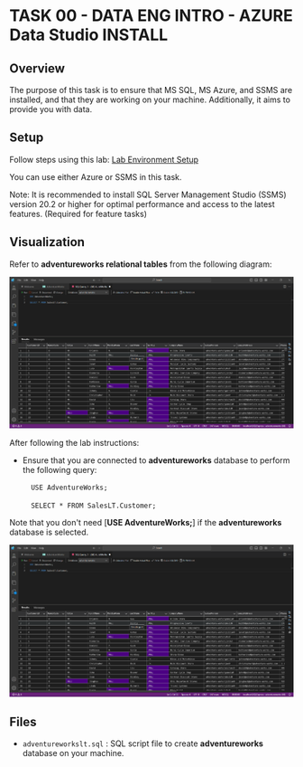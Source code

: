 # TASK 00 - DATA ENG INTRO - AZURE Data Studio INSTALL

## Overview 

The purpose of this task is to ensure that MS SQL, MS Azure, and SSMS are installed, and that they are working on your machine. Additionally, it aims to provide you with data.

## Setup

Follow steps using this lab:
[Lab Environment Setup](https://microsoftlearning.github.io/dp-080-Transact-SQL/Instructions/Labs/00-setup.html)

You can use either Azure or SSMS in this task.

Note: It is recommended to install SQL Server Management Studio (SSMS) version 20.2 or higher for optimal performance and access to the latest features. (Required for feature tasks)


## Visualization

Refer to **adventureworks relational tables** from the following diagram:


![adventureworks_tables](./res/00%20-%20DATA_ENG%20INTRO%20-%20AZURE%20INSTALL.png)


After following the lab instructions:
    
- Ensure that you are connected to **adventureworks** database to perform the following query:

        USE AdventureWorks;

        SELECT * FROM SalesLT.Customer;

Note that you don't need [**USE AdventureWorks;**] if the **adventureworks** database is selected.

![preview_data](./res/00%20-%20DATA_ENG%20INTRO%20-%20AZURE%20INSTALL.png)

## Files

- `adventureworkslt.sql` : SQL script file to create **adventureworks** database on your machine.
